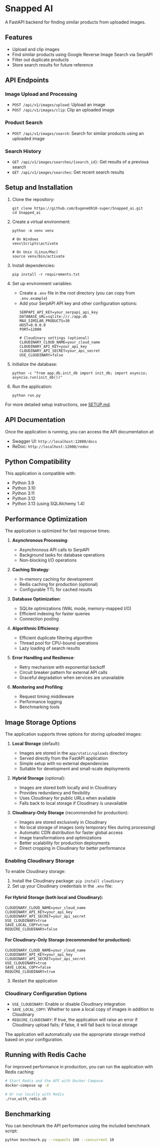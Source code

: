 # Snapped AI

A FastAPI backend for finding similar products from uploaded images.

## Features

- Upload and clip images
- Find similar products using Google Reverse Image Search via SerpAPI
- Filter out duplicate products
- Store search results for future reference

## API Endpoints

### Image Upload and Processing

- `POST /api/v1/images/upload`: Upload an image
- `POST /api/v1/images/clip`: Clip an uploaded image

### Product Search

- `POST /api/v1/images/search`: Search for similar products using an uploaded image

### Search History

- `GET /api/v1/images/searches/{search_id}`: Get results of a previous search
- `GET /api/v1/images/searches`: Get recent search results

## Setup and Installation

1. Clone the repository:
   ```
   git clone https://github.com/Eugene0910-super/Snapped_ai.git
   cd Snapped_ai
   ```

2. Create a virtual environment:
   ```
   python -m venv venv
   
   # On Windows
   venv\Scripts\activate
   
   # On Unix (Linux/Mac)
   source venv/bin/activate
   ```

3. Install dependencies:
   ```
   pip install -r requirements.txt
   ```

4. Set up environment variables:
   - Create a `.env` file in the root directory (you can copy from `.env.example`)
   - Add your SerpAPI API key and other configuration options:
     ```
     SERPAPI_API_KEY=your_serpapi_api_key
     DATABASE_URL=sqlite:///./app.db
     MAX_SIMILAR_PRODUCTS=30
     HOST=0.0.0.0
     PORT=12000
     
     # Cloudinary settings (optional)
     CLOUDINARY_CLOUD_NAME=your_cloud_name
     CLOUDINARY_API_KEY=your_api_key
     CLOUDINARY_API_SECRET=your_api_secret
     USE_CLOUDINARY=false
     ```

5. Initialize the database:
   ```
   python -c "from app.db.init_db import init_db; import asyncio; asyncio.run(init_db())"
   ```

6. Run the application:
   ```
   python run.py
   ```

For more detailed setup instructions, see [SETUP.md](SETUP.md).

## API Documentation

Once the application is running, you can access the API documentation at:
- Swagger UI: `http://localhost:12000/docs`
- ReDoc: `http://localhost:12000/redoc`

## Python Compatibility

This application is compatible with:
- Python 3.9
- Python 3.10
- Python 3.11
- Python 3.12
- Python 3.13 (using SQLAlchemy 1.4)

## Performance Optimization

The application is optimized for fast response times:

1. **Asynchronous Processing**:
   - Asynchronous API calls to SerpAPI
   - Background tasks for database operations
   - Non-blocking I/O operations

2. **Caching Strategy**:
   - In-memory caching for development
   - Redis caching for production (optional)
   - Configurable TTL for cached results

3. **Database Optimization**:
   - SQLite optimizations (WAL mode, memory-mapped I/O)
   - Efficient indexing for faster queries
   - Connection pooling

4. **Algorithmic Efficiency**:
   - Efficient duplicate filtering algorithm
   - Thread pool for CPU-bound operations
   - Lazy loading of search results

5. **Error Handling and Resilience**:
   - Retry mechanism with exponential backoff
   - Circuit breaker pattern for external API calls
   - Graceful degradation when services are unavailable

6. **Monitoring and Profiling**:
   - Request timing middleware
   - Performance logging
   - Benchmarking tools

## Image Storage Options

The application supports three options for storing uploaded images:

1. **Local Storage** (default):
   - Images are stored in the `app/static/uploads` directory
   - Served directly from the FastAPI application
   - Simple setup with no external dependencies
   - Suitable for development and small-scale deployments

2. **Hybrid Storage** (optional):
   - Images are stored both locally and in Cloudinary
   - Provides redundancy and flexibility
   - Uses Cloudinary for public URLs when available
   - Falls back to local storage if Cloudinary is unavailable

3. **Cloudinary-Only Storage** (recommended for production):
   - Images are stored exclusively in Cloudinary
   - No local storage of images (only temporary files during processing)
   - Automatic CDN distribution for faster global access
   - Image transformations and optimizations
   - Better scalability for production deployments
   - Direct cropping in Cloudinary for better performance

### Enabling Cloudinary Storage

To enable Cloudinary storage:
1. Install the Cloudinary package: `pip install cloudinary`
2. Set up your Cloudinary credentials in the `.env` file:

#### For Hybrid Storage (both local and Cloudinary):
```
CLOUDINARY_CLOUD_NAME=your_cloud_name
CLOUDINARY_API_KEY=your_api_key
CLOUDINARY_API_SECRET=your_api_secret
USE_CLOUDINARY=true
SAVE_LOCAL_COPY=true
REQUIRE_CLOUDINARY=false
```

#### For Cloudinary-Only Storage (recommended for production):
```
CLOUDINARY_CLOUD_NAME=your_cloud_name
CLOUDINARY_API_KEY=your_api_key
CLOUDINARY_API_SECRET=your_api_secret
USE_CLOUDINARY=true
SAVE_LOCAL_COPY=false
REQUIRE_CLOUDINARY=true
```

3. Restart the application

### Cloudinary Configuration Options

- `USE_CLOUDINARY`: Enable or disable Cloudinary integration
- `SAVE_LOCAL_COPY`: Whether to save a local copy of images in addition to Cloudinary
- `REQUIRE_CLOUDINARY`: If true, the application will raise an error if Cloudinary upload fails; if false, it will fall back to local storage

The application will automatically use the appropriate storage method based on your configuration.

## Running with Redis Cache

For improved performance in production, you can run the application with Redis caching:

```bash
# Start Redis and the API with Docker Compose
docker-compose up -d

# Or run locally with Redis
./run_with_redis.sh
```

## Benchmarking

You can benchmark the API performance using the included benchmark script:

```bash
python benchmark.py --requests 100 --concurrent 10
```